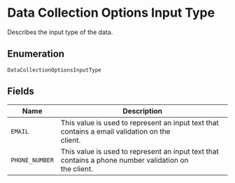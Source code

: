 
# Data Collection Options Input Type

Describes the input type of the data.

## Enumeration

`DataCollectionOptionsInputType`

## Fields

| Name | Description |
|  --- | --- |
| `EMAIL` | This value is used to represent an input text that contains a email validation on the<br/>client. |
| `PHONE_NUMBER` | This value is used to represent an input text that contains a phone number validation on<br/>the client. |

